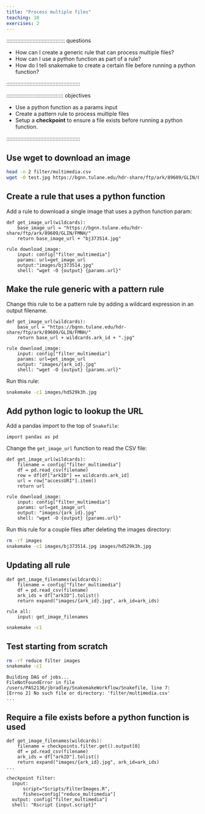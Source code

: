 ```yaml
---
title: "Process multiple files"
teaching: 10
exercises: 2
---
```


:::::::::::::::::::::::::::::::::::::: questions 

- How can I create a generic rule that can process multiple files?
- How can I use a python function as part of a rule?
- How do I tell snakemake to create a certain file before running a python function? 

::::::::::::::::::::::::::::::::::::::::::::::::

::::::::::::::::::::::::::::::::::::: objectives

- Use a python function as a params input
- Create a pattern rule to process multiple files
- Setup a __checkpoint__ to ensure a file exists before running a python function.

::::::::::::::::::::::::::::::::::::::::::::::::


## Use wget to download an image
```bash
head -n 2 filter/multimedia.csv
wget -O test.jpg https://bgnn.tulane.edu/hdr-share/ftp/ark/89609/GLIN/FMNH/bj373514.jpg
```

## Create a rule that uses a python function
Add a rule to download a single image that uses a python function param:
```
def get_image_url(wildcards):
    base_image_url = "https://bgnn.tulane.edu/hdr-share/ftp/ark/89609/GLIN/FMNH/"
    return base_image_url + "bj373514.jpg"

rule download_image:
    input: config["filter_multimedia"]
    params: url=get_image_url    
    output:"images/bj373514.jpg"
    shell: "wget -O {output} {params.url}"
```

## Make the rule generic with a pattern rule
Change this rule to be a pattern rule by adding a wildcard expression in an output filename.
```
def get_image_url(wildcards):
    base_url = "https://bgnn.tulane.edu/hdr-share/ftp/ark/89609/GLIN/FMNH/"
    return base_url + wildcards.ark_id + ".jpg"

rule download_image:
    input: config["filter_multimedia"]
    params: url=get_image_url    
    output: "images/{ark_id}.jpg"
    shell: "wget -O {output} {params.url}"
```

Run this rule:
```bash
snakemake -c1 images/hd529k3h.jpg
```

## Add python logic to lookup the URL
Add a pandas import to the top of `Snakefile`:
```
import pandas as pd
```

Change the `get_image_url` function to read the CSV file:
```
def get_image_url(wildcards):
    filename = config["filter_multimedia"]
    df = pd.read_csv(filename)
    row = df[df["arkID"] == wildcards.ark_id]
    url = row["accessURI"].item()
    return url

rule download_image:
    input: config["filter_multimedia"]
    params: url=get_image_url    
    output: "images/{ark_id}.jpg"
    shell: "wget -O {output} {params.url}"
```

Run this rule for a couple files after deleting the images directory:
```bash
rm -rf images
snakemake -c1 images/bj373514.jpg images/hd529k3h.jpg
```

## Updating all rule
```
def get_image_filenames(wildcards):
    filename = config["filter_multimedia"]
    df = pd.read_csv(filename)    
    ark_ids = df["arkID"].tolist()
    return expand("images/{ark_id}.jpg", ark_id=ark_ids)

rule all:
    input: get_image_filenames
```

```bash
snakemake -c1
```

## Test starting from scratch
```bash
rm -rf reduce filter images
snakemake -c1
```

```output
Building DAG of jobs...
FileNotFoundError in file /users/PAS2136/jbradley/SnakemakeWorkflow/Snakefile, line 7:
[Errno 2] No such file or directory: 'filter/multimedia.csv'
...
```

## Require a file exists before a python function is used
```
def get_image_filenames(wildcards):
    filename = checkpoints.filter.get().output[0]
    df = pd.read_csv(filename)    
    ark_ids = df["arkID"].tolist()
    return expand("images/{ark_id}.jpg", ark_id=ark_ids)  
...

checkpoint filter:
  input: 
      script="Scripts/FilterImages.R",
      fishes=config["reduce_multimedia"]
  output: config["filter_multimedia"]
  shell: "Rscript {input.script}"
```
